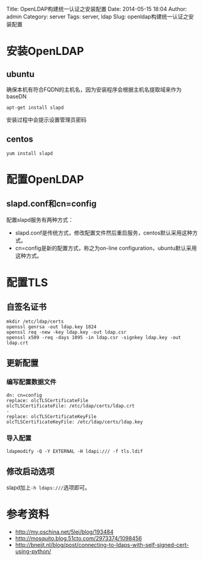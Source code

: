 Title: OpenLDAP构建统一认证之安装配置
Date: 2014-05-15 18:04
Author: admin
Category: server
Tags: server, ldap
Slug: openldap构建统一认证之安装配置

安装OpenLDAP
============

ubuntu
------

确保本机有符合FQDN的主机名，因为安装程序会根据主机名提取域来作为baseDN

    apt-get install slapd

安装过程中会提示设置管理员密码

centos
------

    yum install slapd

配置OpenLDAP
============

slapd.conf和cn=config
---------------------

配置slapd服务有两种方式：  

* slapd.conf是传统方式，修改配置文件然后重启服务，centos默认采用这种方式。  
* cn=config是新的配置方式，称之为on-line configuration，ubuntu默认采用这种方式。

配置TLS
=======

自签名证书
----------

    mkdir /etc/ldap/certs
    openssl genrsa -out ldap.key 1024
    openssl req -new -key ldap.key -out ldap.csr
    openssl x509 -req -days 1095 -in ldap.csr -signkey ldap.key -out ldap.crt

更新配置
--------

### 编写配置数据文件

    dn: cn=config
    replace: olcTLSCertificateFile
    olcTLSCertificateFile: /etc/ldap/certs/ldap.crt
    -
    replace: olcTLSCertificateKeyFile
    olcTLSCertificateKeyFile: /etc/ldap/certs/ldap.key

### 导入配置

    ldapmodify -Q -Y EXTERNAL -H ldapi:/// -f tls.ldif

修改启动选项
------------

slapd加上`-h ldaps:///`选项即可。

参考资料
========

-   http://my.oschina.net/5lei/blog/193484
-   http://mosquito.blog.51cto.com/2973374/1098456
-   http://bneijt.nl/blog/post/connecting-to-ldaps-with-self-signed-cert-using-python/

